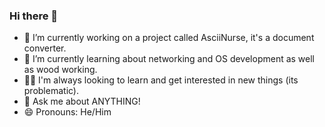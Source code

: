 ### Hi there 👋

<!--
**McRaeAlex/McRaeAlex** is a ✨ _special_ ✨ repository because its `README.md` (this file) appears on your GitHub profile.
-->

- 🔭 I’m currently working on a project called AsciiNurse, it's a document converter.
- 🌱 I’m currently learning about networking and OS development as well as wood working.
- 🧙‍♂️ I'm always looking to learn and get interested in new things (its problematic).
- 💬 Ask me about ANYTHING!
- 😄 Pronouns: He/Him
